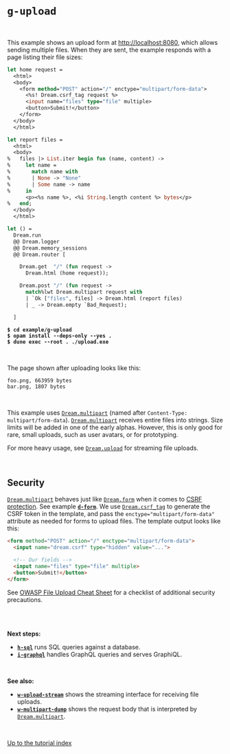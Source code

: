 # `g-upload`

<br>

This example shows an upload form at
[http://localhost:8080](http://localhost:8080), which allows sending multiple
files. When they are sent, the example responds with a page listing their file
sizes:

```ocaml
let home request =
  <html>
  <body>
    <form method="POST" action="/" enctype="multipart/form-data">
      <%s! Dream.csrf_tag request %>
      <input name="files" type="file" multiple>
      <button>Submit!</button>
    </form>
  </body>
  </html>

let report files =
  <html>
  <body>
%   files |> List.iter begin fun (name, content) ->
%     let name =
%       match name with
%       | None -> "None"
%       | Some name -> name
%     in
      <p><%s name %>, <%i String.length content %> bytes</p>
%   end;
  </body>
  </html>

let () =
  Dream.run
  @@ Dream.logger
  @@ Dream.memory_sessions
  @@ Dream.router [

    Dream.get  "/" (fun request ->
      Dream.html (home request));

    Dream.post "/" (fun request ->
      match%lwt Dream.multipart request with
      | `Ok ["files", files] -> Dream.html (report files)
      | _ -> Dream.empty `Bad_Request);

  ]
```

<pre><code><b>$ cd example/g-upload</b>
<b>$ opam install --deps-only --yes .</b>
<b>$ dune exec --root . ./upload.exe</b></code></pre>

<br>

The page shown after uploading looks like this:

```
foo.png, 663959 bytes
bar.png, 1807 bytes
```

<br>

This example uses
[`Dream.multipart`](https://aantron.github.io/dream/#val-multipart) (named
after `Content-Type: multipart/form-data`).
[`Dream.multipart`](https://aantron.github.io/dream/#val-multipart) receives
entire files into strings. Size limits will be added in one of the early alphas.
However, this is only good for rare, small uploads, such as user avatars, or for
prototyping.

For more heavy usage, see
[`Dream.upload`](https://aantron.github.io/dream/#type-upload_event) for
streaming file uploads.

<br>

## Security

[`Dream.multipart`](https://aantron.github.io/dream/#val-multipart) behaves just
like [`Dream.form`](https://aantron.github.io/dream/#val-form) when it comes to
[CSRF protection](https://cheatsheetseries.owasp.org/cheatsheets/Cross-Site_Request_Forgery_Prevention_Cheat_Sheet.html).
See example [**`d-form`**](../d-form#files). We use
[`Dream.csrf_tag`](https://aantron.github.io/dream/#val-csrf_tag) to generate
the CSRF token in the template, and pass the `enctype="multipart/form-data"`
attribute as needed for forms to upload files. The template output looks like
this:

```html
<form method="POST" action="/" enctype="multipart/form-data">
  <input name="dream.csrf" type="hidden" value="...">

  <!-- Our fields -->
  <input name="files" type="file" multiple>
  <button>Submit!</button>
</form>
```

See [OWASP File Upload Cheat
Sheet](https://cheatsheetseries.owasp.org/cheatsheets/File_Upload_Cheat_Sheet.html)
for a checklist of additional security precautions.

<br>
<br>

**Next steps:**

- [**`h-sql`**](../h-sql#files) runs SQL queries against a database.
- [**`i-graphql`**](../i-graphql#files) handles GraphQL queries and serves
  GraphiQL.

<br>

**See also:**

- [**`w-upload-stream`**](../w-upload-stream#files) shows the streaming
  interface for receiving file uploads.
- [**`w-multipart-dump`**](../w-multipart-dump#files) shows the request body
  that is interpreted by
  [`Dream.multipart`](https://aantron.github.io/dream/#val-multipart).

<br>

[Up to the tutorial index](../#readme)
